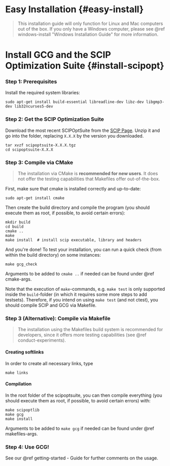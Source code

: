 # Easy Installation {#easy-install}

> This installation guide will only function for Linux and Mac computers out of the box. 
> If you only have a Windows computer, please see @ref windows-install "Windows Installation Guide" for more information.  

# Install GCG and the SCIP Optimization Suite {#install-scipopt}
### Step 1: Prerequisites
Install the required system libraries:

    sudo apt-get install build-essential libreadline-dev libz-dev libgmp3-dev lib32ncurses5-dev


### Step 2: Get the SCIP Optimization Suite
Download the most recent SCIPOptSuite from the [SCIP Page](https://scipopt.org/index.php#download).
Unzip it and go into the folder, replacing `X.X.X` by the version you downloaded.

    tar xvzf scipoptsuite-X.X.X.tgz
    cd scipoptsuite-X.X.X


### Step 3: Compile via CMake
> The installation via CMake is **recommended for new users**. It does
> not offer the testing capabilities that Makefiles offer out-of-the-box.

First, make sure that cmake is installed correctly and up-to-date:

    sudo apt-get install cmake

Then create the build directory and compile the program
(you should execute them as root, if possible, to avoid certain errors):

    mkdir build
    cd build
    cmake ..
    make
    make install  # install scip executable, library and headers

And you're done! To test your installation, you can run a quick check 
(from within the build directory) on some instances:

    make gcg_check

Arguments to be added to `cmake ..` if needed can be found under @ref cmake-args.

Note that the execution of `make`-commands, e.g. `make test` is only supported
inside the `build`-folder (in which it requires some more steps to add testsets).
Therefore, if you intend on using `make test` (and not ctest), you should compile
SCIP and GCG via Makefile.

### Step 3 (Alternative): Compile via Makefile
> The installation using the Makefiles build system is recommended for developers,
> since it offers more testing capabilities (see @ref conduct-experiments).

#### Creating softlinks
In order to create all necessary links, type

    make links

#### Compilation
In the root folder of the scipoptsuite, you can then compile everything
(you should execute them as root, if possible, to avoid certain errors) with:

    make scipoptlib
    make gcg
    make install

Arguments to be added to `make gcg` if needed can be found under @ref makefiles-args.

### Step 4: Use GCG!
See our @ref getting-started - Guide for further comments on the usage.
